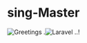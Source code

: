 # sing-Master
![Greetings](https://github.com/DevCleverton/sing-Master/workflows/Greetings/badge.svg) .![Laravel](https://github.com/DevCleverton/sing-Master/workflows/Laravel/badge.svg) ..!
